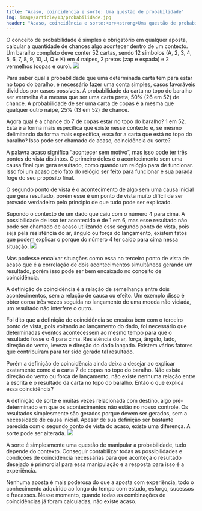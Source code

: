 ```yaml
---
title: "Acaso, coincidência e sorte: Uma questão de probabilidade"
img: image/article/13/probabilidade.jpg
header: "Acaso, coincidência e sorte:<br><strong>Uma questão de probabilidade</strong>"
---
```


O conceito de probabilidade é simples e obrigatório em qualquer aposta, calcular a quantidade de chances algo acontecer dentro de um contexto. Um baralho completo deve conter 52 cartas, sendo 12 símbolos (A, 2, 3, 4, 5, 6, 7, 8, 9, 10, J, Q e K) em 4 naipes, 2 pretos (zap e espada) e 2 vermelhos (copas e ouro).
![](image/article/13/cartas.jpg)

Para saber qual a probabilidade que uma determinada carta tem para estar no topo do baralho, é necessário fazer uma conta simples, casos favoráveis divididos por casos possíveis. A probabilidade da carta no topo do baralho ser vermelha é a mesma que ser uma carta preta, 50% (26 em 52) de chance. A probabilidade de ser uma carta de copas é a mesma que qualquer outro naipe, 25% (13 em 52) de chance. 

Agora qual é a chance do 7 de copas estar no topo do baralho? 1 em 52. Esta é a forma mais específica que existe nesse contexto e, se mesmo delimitando da forma mais específica, essa for a carta que está no topo do baralho? Isso pode ser chamado de acaso, coincidência ou sorte?

A palavra acaso significa “acontecer sem motivo”, mas isso pode ter três pontos de vista distintos. O primeiro deles é o acontecimento sem uma causa final que gera resultado, como quando um relógio para de funcionar. Isso foi um acaso pelo fato do relógio ser feito para funcionar e sua parada foge do seu propósito final.

O segundo ponto de vista é o acontecimento de algo sem uma causa inicial que gera resultado, porém esse é um ponto de vista muito difícil de ser provado verdadeiro pelo principio de que tudo pode ser explicado.

Supondo o contexto de um dado que caiu com o número 4 para cima. A possibilidade de isso ter acontecido é de 1 em 6, mas esse resultado não pode ser chamado de acaso utilizando esse segundo ponto de vista, pois seja pela resistência do ar, ângulo ou força do lançamento, existem fatos que podem explicar o porque do número 4 ter caído para cima nessa situação.
![](image/article/13/dados.jpg)

Mas podesse encaixar situações como essa no terceiro ponto de vista de acaso que é a correlação de dois acontecimentos simultâneos gerando um resultado, porém isso pode ser bem encaixado no conceito de coincidência.

A definição de coincidência é a relação de semelhança entre dois acontecimentos, sem a relação de causa ou efeito. Um exemplo disso é obter coroa três vezes seguida no lançamento de uma moeda não viciada, um resultado não interfere o outro.

Foi dito que a definição de coincidência se encaixa bem com o terceiro ponto de vista, pois voltando ao lançamento do dado, foi necessário que determinadas eventos acontecessem ao mesmo tempo para que o resultado fosse o 4 para cima. Resistência do ar, força, ângulo, lado, direção do vento, leveza e direção do dado lançado. Existem vários fatores que contribuíram para ter sido gerado tal resultado.

Porém a definição de coincidência ainda deixa a desejar ao explicar exatamente como é a carta 7 de copas no topo do baralho. Não existe direção do vento ou força de lançamento, não existe nenhuma relação entre a escrita e o resultado da carta no topo do baralho. Então o que explica essa coincidência?

A definição de sorte é muitas vezes relacionada com destino, algo pré-determinado em que os acontecimentos não estão no nosso controle. Os resultados simplesmente são gerados porque devem ser gerados, sem a necessidade de causa inicial.  Apesar de sua definição ser bastante parecida com o segundo ponto de vista do acaso, existe uma diferença. A sorte pode ser alterada.
![](image/article/13/habilidade.jpg)

A sorte é simplesmente uma questão de manipular a probabilidade, tudo depende do contexto. Conseguir contabilizar todas as possibilidades e condições de coincidência necessárias para que aconteça o resultado desejado é primordial para essa manipulação e a resposta para isso é a experiência.

Nenhuma aposta é mais poderosa do que a aposta com experiência, todo o conhecimento adquirido ao longo do tempo com estudo, esforço, sucessos e fracassos. Nesse momento, quando todas as combinações de coincidências já foram calculadas, não existe acaso.